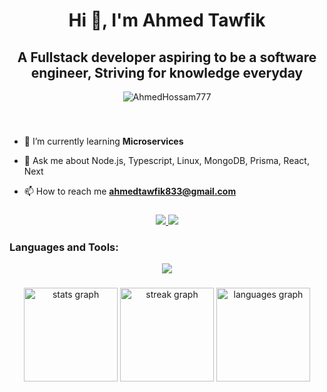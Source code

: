 <h1 align="center">Hi 👋, I'm Ahmed Tawfik</h1>

###

<h2 align="center">A Fullstack developer aspiring to be a software engineer, Striving for knowledge everyday</h2>

<p align="center"> <img src="https://komarev.com/ghpvc/?username=freygold&label=Profile%20views&color=0e75b6&style=flat" alt="AhmedHossam777"/> </p>

###

<br clear="both">

- 🌱 I’m currently learning **Microservices**
 
- 💬 Ask me about Node.js, Typescript, Linux, MongoDB, Prisma, React, Next

- 📫 How to reach me **ahmedtawfik833@gmail.com**



###

<div align="center">
  <a href="mailto:ahmedtawfik833@gmail.com" target="_blank">
    <img src="https://skillicons.dev/icons?i=gmail&perline=7" />
  </a>
  <a href="https://linkedin.com/in/ahmed-tawfik-458353165/" target="_blank">
    <img src="https://skillicons.dev/icons?i=linkedin&perline=7" />
  </a>
</div>

###
<h3 align="left">Languages and Tools:</h3>
<p align="center">
  <a href="https://skillicons.dev">
    <img src="https://skillicons.dev/icons?i=nodejs,expressjs,js,ts,nestjs,mongodb,git,linux,postgres,css,html,postman,py,cpp,docker&perline=5" />
  </a>
</p>

###

<div align="center">
  <img src="https://github-readme-stats.vercel.app/api?username=freygold&hide_title=false&hide_rank=false&show_icons=true&include_all_commits=true&count_private=true&disable_animations=false&theme=dark&locale=en&hide_border=false" height="150" alt="stats graph"  />
  <img src="https://streak-stats.demolab.com?user=freygold&locale=en&mode=daily&theme=dark&hide_border=false&border_radius=5" height="150" alt="streak graph"  />
  <img src="https://github-readme-stats.vercel.app/api/top-langs?username=freygold&locale=en&hide_title=false&layout=compact&card_width=320&langs_count=5&theme=dark&hide_border=false" height="150" alt="languages graph"  />
</div>

###

###

